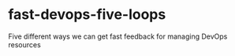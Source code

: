 # fast-devops-five-loops
Five different ways we can get fast feedback for managing DevOps resources

